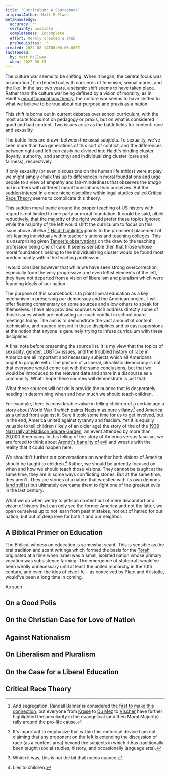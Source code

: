 ```yaml
---
title: 'Curriculum: A Sourcebook'
originalAuthor: Matt McElwee
metaKnowledge:
  accuracy: ''
  certainty: possible
  completeness: Incomplete
  effort: Merely created a stub
  preRequisites: ''
created: 2022-08-14T00:00:00.000Z
lastTended:
  by: Matt McElwee
  when: 2022-08-15
---
```


The culture war seems to be shifting. When it began, the central focus was on abortion.[^1] It extended out with concerns of feminism, sexual mores, and the like. In the last two years, a seismic shift seems to have taken place. Rather than the culture war being defined by a vision of morality, as in Haidt's [moral foundations theory](https://www.amazon.com/Righteous-Mind-Divided-Politics-Religion/dp/0307455777), the culture war seems to have shifted to what we believe to be true about our purpose and praxis as a nation.

This shift is borne out in current debates over school curriculum, with the most acute focus not on pedagogy or praxis, but on what is considered good and bad content. Two issues arise as the battlefields for content: race and sexuality.

The battle lines are drawn between the usual subjects. To sexuality, we've seen more than two generations of this sort of conflict, and the differences between right and left can easily be divided into Haidt's binding cluster (loyalty, authority, and sanctity) and individualizing cluster (care and fairness), respectively.

If only sexuality (or even discussions on the human life ethics) were at play, we might simply chalk this up to differences in moral foundations and urge people to a view of empathy and fair-mindedness that observes the _Imago dei_ in others with different moral foundations than ourselves. But the [sudden interest](https://www.theatlantic.com/politics/archive/2021/05/gops-critical-race-theory-fixation-explained/618828/) in a once niche discipline within legal studies called [Critical Race Theory](!W) seems to complicate this theory.

This sudden moral panic around the proper teaching of US history with regard is not limited to one party or moral foundation. It could be said, albeit reductively, that the majority of the right would prefer these topics ignored while the majority of the left would shift the curriculum to focus on this issue above all else.[^left-crt] [Haidt highlights](https://www.theatlantic.com/magazine/archive/2022/05/social-media-democracy-trust-babel/629369/) points to the prominent placement of left-leaning individuals within teacher's unions and teaching colleges. This is unsurprising given [Tanner's observations](https://www.amazon.com/You-Just-Dont-Understand-Conversation/dp/0060959622) on the draw to the teaching profession being one of care. It seems sensible then that those whose moral foundations belong to the individualizing cluster would be found most predominantly within the teaching profession.

I would consider however that while we have seen strong overcorrection, especially from the very progressive and even leftist elements of the left, they have not departed from a vision of liberalism and pluralism which were founding ideals of our nation.

The purpose of this sourcebook is to point liberal education as a key mechanism in preserving our democracy and the American project. I will offer fleeting commentary on some sources and allow others to speak for themselves. I have also provided sources which address directly some of those issues which are motivating so much conflict in school board meetings today. The aim is to demonstrate the vast amount of content, technicality, and nuance present in these disciplines and to cast aspersions at the notion that anyone is genuinely trying to infuse curriculum with these disciplines.

A final note before presenting the source list. It is my view that the topics of sexuality, gender, LGBTQ+ issues, and the troubled history of race in America are all important and necessary subjects which all Americans ought to grapple with. The posture of a liberal, pluralistic democracy is not that everyone would come out with the same conclusions, but that we would be introduced to the relevant data and share in a discourse as a community. What I hope these sources will demonstrate is just that.

What these sources will not do is provide the nuance that is desperately needing in determining when and how much we should teach children.

For example, there is considerable value in telling children of a certain age a story about World War II which paints Nazism as pure villainy[^2] and America as a united front against it. Sure it took some time for us to get involved, but in the end, America united against tyranny and fascism. Yet it is equally valuable to tell children (likely of an older age) the story of the of the [1939 Nazi rally at Madison Square Garden](!W), an event attended by more than 20,000 Americans. In this telling of the story of America versus fascism, we are forced to think about [Arendt's banality of evil](https://www.amazon.com/Origins-Totalitarianism-Hannah-Arendt/dp/0156701537) and wrestle with the reality that it could happen here.

We shouldn't further our conversations on whether both visions of America should be taught to children.[^3] Rather, we should be ardently focused on when and how we should teach those visions. They cannot be taught at the same time, they are in some ways conflicting stories. But at the same time, they aren't. They are stories of a nation that wrestled with its own demons ([and still is](https://en.wikipedia.org/wiki/Unite_the_Right_rally)) but ultimately overcame them to fight one of the greatest evils in the last century.

What we do when we try to jettison content out of mere discomfort or a vision of history that can only see the former America and not the latter, we open ourselves up to not learn from past mistakes, not out of hatred for our nation, but out of deep love for both it and our neighbor.

## A Biblical Primer on Education

The Biblical witness on education is somewhat scant. This is sensible as the oral tradition and scant writings which formed the basis for the [Torah](!W) originated at a time when Israel was a small, isolated nation whose primary vocation was subsistence farming. The emergence of statecraft would've been wholly unnecessary until at least the united monarchy in the 10th century, and even the idea of civic life – as conceived by Plato and Aristotle, would've been a long time in coming.

As such

## On a Good Polis

## On the Christian Case for Love of Nation

## Against Nationalism

## On Liberalism and Pluralism

## On the Case for a Liberal Education

## Critical Race Theory

[^1]: And segregation. Randall Balmer is considered [the first to make this connection](https://www.amazon.com/Thy-Kingdom-Come-Religious-Threatens/dp/0465005209), but everyone from [Kruse](https://www.amazon.com/One-Nation-Under-God-Corporate/dp/1501238213) to [Du Mez](https://www.npr.org/2022/05/08/1097514184/how-abortion-became-a-mobilizing-issue-among-the-religious-right) to [Vischer](https://www.youtube.com/watch?v=RvWD7ykNjCc) have further highlighted the peculiarity in the evangelical (and then Moral Majority) rally around the pro-life cause.
[^left-crt]: It's important to emphasize that within this rhetorical device I am not claiming that any proponent on the left is extending the discussion of race (as a content-area) beyond the subjects in which it has traditionally been taught (social studies, history, and occasionally language arts).
[^2]: Which it was, this is not the bit that needs nuance.
[^3]: Lies to children.
